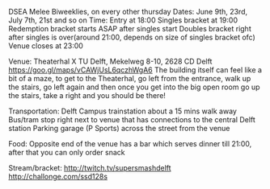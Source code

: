 DSEA Melee Biweeklies, on every other thursday
Dates: June 9th, 23rd, July 7th, 21st and so on
Time: Entry at 18:00
Singles bracket at 19:00
Redemption bracket starts ASAP after singles start
Doubles bracket right after singles is over(around 21:00, depends on size of singles bracket ofc)
Venue closes at 23:00

Venue:
Theaterhal X TU Delft, Mekelweg 8-10, 2628 CD Delft https://goo.gl/maps/vCAWjUsL6qczhWgA6
The building itself can feel like a bit of a maze, to get to the Theaterhal, go left from the entrance, walk up the stairs, go left again and then once you get into the big open room go up the stairs, take a right and you should be there!

Transportation: 
Delft Campus trainstation about a 15 mins walk away
Bus/tram stop right next to venue that has connections to the central Delft station
Parking garage (P Sports) across the street from the venue

Food:
Opposite end of the venue has a bar which serves dinner till 21:00, after that you can only order snack

Stream/bracket:
http://twitch.tv/supersmashdelft
http://challonge.com/ssd128s
